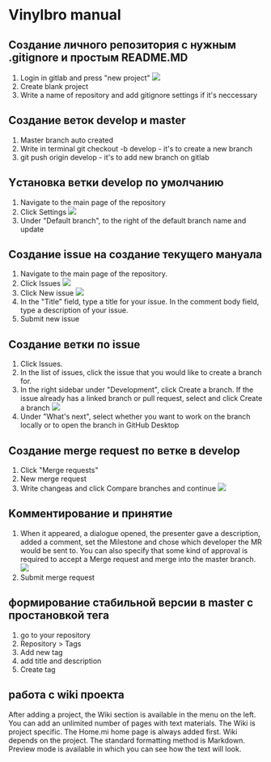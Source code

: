# Vinylbro manual
## Cоздание личного репозитория с нужным .gitignore и простым README.MD

1. Login in gitlab and press "new project"
![](https://wiki.miem.hse.ru/5_%D1%80%D0%B5%D0%B4_0.png)
2. Create blank project
3. Write a name of repository and add gitignore settings if it's neccessary 
## Cоздание веток develop и master

1. Master branch auto created
2. Write in terminal git checkout -b develop  - it's to create a new branch
3. git push origin develop - it's to add new branch on gitlab

## Yстановка ветки develop по умолчанию

1. Navigate to the main page of the repository
2. Click  Settings
![](https://docs.github.com/assets/cb-28266/mw-1440/images/help/repository/repo-actions-settings.webp)
3. Under "Default branch", to the right of the default branch name and update
## Cоздание issue на создание текущего мануала
1. Navigate to the main page of the repository.
2. Click  Issues
![](https://docs.github.com/assets/cb-58284/mw-1440/images/help/repository/repo-tabs-issues-global-nav-update.webp)
3. Click New issue
![](https://docs.github.com/assets/cb-35272/mw-1440/images/help/issues/blank-issue-link.webp)
4. In the "Title" field, type a title for your issue. In the comment body field, type a description of your issue. 
5. Submit new issue
## Cоздание ветки по issue
1. Click  Issues.
2. In the list of issues, click the issue that you would like to create a branch for.
3. In the right sidebar under "Development", click Create a branch. If the issue already has a linked branch or pull request, select  and click Create a branch
![](https://docs.github.com/assets/cb-28716/mw-1440/images/help/issues/create-a-branch.webp)
4. Under "What's next", select whether you want to work on the branch locally or to open the branch in GitHub Desktop
## Cоздание merge request по ветке в develop
1. Click "Merge requests"
2. New merge request
3. Write changeas and click Compare branches and continue
![](https://338837155-files.gitbook.io/~/files/v0/b/gitbook-legacy-files/o/assets%2F-Lc9m5pdTeXvEkKkPMQr%2F-MRPWH8e7z7RyemHFA-M%2F-MRPX7tfzNvOQvPQBNgI%2Fimage.png?alt=media&token=566fe50f-b483-4e87-b034-c2189053739a)
## Kомментирование и принятие 
1. When it appeared, a dialogue opened, the presenter gave a description, added a comment, set the Milestone and chose which developer the MR would be sent to.
You can also specify that some kind of approval is required to accept a Merge request and merge into the master branch.
![](https://server-gu.ru/wp-content/uploads/2019/02/git-merge-request3.png)
2. Submit merge request
## формирование стабильной версии в master с простановкой тега
1. go to your repository
2. Repository > Tags
3. Add new tag
4. add title and description
5. Create tag
## работа с wiki проекта
After adding a project, the Wiki section is available in the menu on the left. You can add an unlimited number of pages with text materials. The Wiki is project specific.
The Home.mi home page is always added first. Wiki depends on the project.
The standard formatting method is Markdown. Preview mode is available in which you can see how the text will look.
